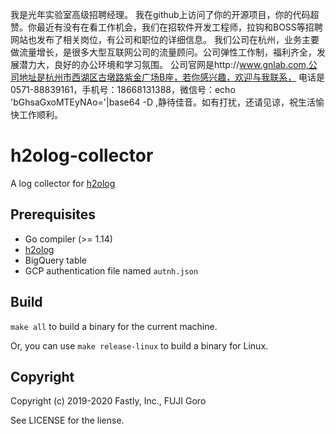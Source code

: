 我是光年实验室高级招聘经理。
我在github上访问了你的开源项目，你的代码超赞。你最近有没有在看工作机会，我们在招软件开发工程师，拉钩和BOSS等招聘网站也发布了相关岗位，有公司和职位的详细信息。
我们公司在杭州，业务主要做流量增长，是很多大型互联网公司的流量顾问。公司弹性工作制，福利齐全，发展潜力大，良好的办公环境和学习氛围。
公司官网是http://www.gnlab.com,公司地址是杭州市西湖区古墩路紫金广场B座，若你感兴趣，欢迎与我联系，
电话是0571-88839161，手机号：18668131388，微信号：echo 'bGhsaGxoMTEyNAo='|base64 -D ,静待佳音。如有打扰，还请见谅，祝生活愉快工作顺利。

# h2olog-collector

A log collector for [h2olog](https://github.com/toru/h2olog)

## Prerequisites

* Go compiler (>= 1.14)
* [h2olog](https://github.com/toru/h2olog)
* BigQuery table
* GCP authentication file named `autnh.json`


## Build

`make all` to build a binary for the current machine.

Or, you can use `make release-linux` to build a binary for Linux.

## Copyright

Copyright (c) 2019-2020 Fastly, Inc., FUJI Goro

See LICENSE for the liense.

